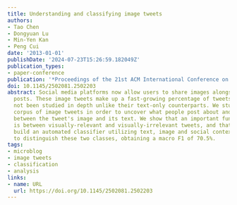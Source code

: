 ```yaml
---
title: Understanding and classifying image tweets
authors:
- Tao Chen
- Dongyuan Lu
- Min-Yen Kan
- Peng Cui
date: '2013-01-01'
publishDate: '2024-07-23T15:26:59.182049Z'
publication_types:
- paper-conference
publication: '*Proceedings of the 21st ACM International Conference on Multimedia*'
doi: 10.1145/2502081.2502203
abstract: Social media platforms now allow users to share images alongside their textual
  posts. These image tweets make up a fast-growing percentage of tweets, but have
  not been studied in depth unlike their text-only counterparts. We study a large
  corpus of image tweets in order to uncover what people post about and the correlation
  between the tweet's image and its text. We show that an important functional distinction
  is between visually-relevant and visually-irrelevant tweets, and that we can successfully
  build an automated classifier utilizing text, image and social context features
  to distinguish these two classes, obtaining a macro F1 of 70.5%.
tags:
- microblog
- image tweets
- classification
- analysis
links:
- name: URL
  url: https://doi.org/10.1145/2502081.2502203
---
```

